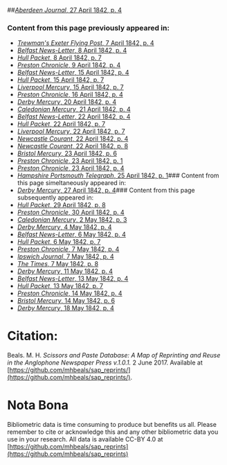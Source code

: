 ##[*Aberdeen Journal*, 27 April 1842, p. 4](https://mhbeals.github.io/sap_html/Aberdeen-Journal/Aberdeen-Journal-27-April-1842-p-4)

### Content from this page previously appeared in:
+ [*Trewman's Exeter Flying Post*, 7 April 1842, p. 4](https://mhbeals.github.io/sap_html/Trewman's-Exeter-Flying-Post/Trewman's-Exeter-Flying-Post-7-April-1842-p-4)
+ [*Belfast News-Letter*, 8 April 1842, p. 4](https://mhbeals.github.io/sap_html/Belfast-News-Letter/Belfast-News-Letter-8-April-1842-p-4)
+ [*Hull Packet*, 8 April 1842, p. 7](https://mhbeals.github.io/sap_html/Hull-Packet/Hull-Packet-8-April-1842-p-7)
+ [*Preston Chronicle*, 9 April 1842, p. 4](https://mhbeals.github.io/sap_html/Preston-Chronicle/Preston-Chronicle-9-April-1842-p-4)
+ [*Belfast News-Letter*, 15 April 1842, p. 4](https://mhbeals.github.io/sap_html/Belfast-News-Letter/Belfast-News-Letter-15-April-1842-p-4)
+ [*Hull Packet*, 15 April 1842, p. 7](https://mhbeals.github.io/sap_html/Hull-Packet/Hull-Packet-15-April-1842-p-7)
+ [*Liverpool Mercury*, 15 April 1842, p. 7](https://mhbeals.github.io/sap_html/Liverpool-Mercury/Liverpool-Mercury-15-April-1842-p-7)
+ [*Preston Chronicle*, 16 April 1842, p. 4](https://mhbeals.github.io/sap_html/Preston-Chronicle/Preston-Chronicle-16-April-1842-p-4)
+ [*Derby Mercury*, 20 April 1842, p. 4](https://mhbeals.github.io/sap_html/Derby-Mercury/Derby-Mercury-20-April-1842-p-4)
+ [*Caledonian Mercury*, 21 April 1842, p. 4](https://mhbeals.github.io/sap_html/Caledonian-Mercury/Caledonian-Mercury-21-April-1842-p-4)
+ [*Belfast News-Letter*, 22 April 1842, p. 4](https://mhbeals.github.io/sap_html/Belfast-News-Letter/Belfast-News-Letter-22-April-1842-p-4)
+ [*Hull Packet*, 22 April 1842, p. 7](https://mhbeals.github.io/sap_html/Hull-Packet/Hull-Packet-22-April-1842-p-7)
+ [*Liverpool Mercury*, 22 April 1842, p. 7](https://mhbeals.github.io/sap_html/Liverpool-Mercury/Liverpool-Mercury-22-April-1842-p-7)
+ [*Newcastle Courant*, 22 April 1842, p. 4](https://mhbeals.github.io/sap_html/Newcastle-Courant/Newcastle-Courant-22-April-1842-p-4)
+ [*Newcastle Courant*, 22 April 1842, p. 8](https://mhbeals.github.io/sap_html/Newcastle-Courant/Newcastle-Courant-22-April-1842-p-8)
+ [*Bristol Mercury*, 23 April 1842, p. 6](https://mhbeals.github.io/sap_html/Bristol-Mercury/Bristol-Mercury-23-April-1842-p-6)
+ [*Preston Chronicle*, 23 April 1842, p. 1](https://mhbeals.github.io/sap_html/Preston-Chronicle/Preston-Chronicle-23-April-1842-p-1)
+ [*Preston Chronicle*, 23 April 1842, p. 4](https://mhbeals.github.io/sap_html/Preston-Chronicle/Preston-Chronicle-23-April-1842-p-4)
+ [*Hampshire Portsmouth Telegraph*, 25 April 1842, p. 1](https://mhbeals.github.io/sap_html/Hampshire-Portsmouth-Telegraph/Hampshire-Portsmouth-Telegraph-25-April-1842-p-1)### Content from this page simeltaneously appeared in:
+ [*Derby Mercury*, 27 April 1842, p. 4](https://mhbeals.github.io/sap_html/Derby-Mercury/Derby-Mercury-27-April-1842-p-4)### Content from this page subsequently appeared in:
+ [*Hull Packet*, 29 April 1842, p. 8](https://mhbeals.github.io/sap_html/Hull-Packet/Hull-Packet-29-April-1842-p-8)
+ [*Preston Chronicle*, 30 April 1842, p. 4](https://mhbeals.github.io/sap_html/Preston-Chronicle/Preston-Chronicle-30-April-1842-p-4)
+ [*Caledonian Mercury*, 2 May 1842, p. 3](https://mhbeals.github.io/sap_html/Caledonian-Mercury/Caledonian-Mercury-2-May-1842-p-3)
+ [*Derby Mercury*, 4 May 1842, p. 4](https://mhbeals.github.io/sap_html/Derby-Mercury/Derby-Mercury-4-May-1842-p-4)
+ [*Belfast News-Letter*, 6 May 1842, p. 4](https://mhbeals.github.io/sap_html/Belfast-News-Letter/Belfast-News-Letter-6-May-1842-p-4)
+ [*Hull Packet*, 6 May 1842, p. 7](https://mhbeals.github.io/sap_html/Hull-Packet/Hull-Packet-6-May-1842-p-7)
+ [*Preston Chronicle*, 7 May 1842, p. 4](https://mhbeals.github.io/sap_html/Preston-Chronicle/Preston-Chronicle-7-May-1842-p-4)
+ [*Ipswich Journal*, 7 May 1842, p. 4](https://mhbeals.github.io/sap_html/Ipswich-Journal/Ipswich-Journal-7-May-1842-p-4)
+ [*The Times*, 7 May 1842, p. 8](https://mhbeals.github.io/sap_html/The-Times/The-Times-7-May-1842-p-8)
+ [*Derby Mercury*, 11 May 1842, p. 4](https://mhbeals.github.io/sap_html/Derby-Mercury/Derby-Mercury-11-May-1842-p-4)
+ [*Belfast News-Letter*, 13 May 1842, p. 4](https://mhbeals.github.io/sap_html/Belfast-News-Letter/Belfast-News-Letter-13-May-1842-p-4)
+ [*Hull Packet*, 13 May 1842, p. 7](https://mhbeals.github.io/sap_html/Hull-Packet/Hull-Packet-13-May-1842-p-7)
+ [*Preston Chronicle*, 14 May 1842, p. 4](https://mhbeals.github.io/sap_html/Preston-Chronicle/Preston-Chronicle-14-May-1842-p-4)
+ [*Bristol Mercury*, 14 May 1842, p. 6](https://mhbeals.github.io/sap_html/Bristol-Mercury/Bristol-Mercury-14-May-1842-p-6)
+ [*Derby Mercury*, 18 May 1842, p. 4](https://mhbeals.github.io/sap_html/Derby-Mercury/Derby-Mercury-18-May-1842-p-4)
                    
# Citation: 

Beals. M. H. *Scissors and Paste Database: A Map of Reprinting and Reuse in the Anglophone Newspaper Press v.1.0.1.* 2 June 2017. Available at [https://github.com/mhbeals/sap_reprints/](https://github.com/mhbeals/sap_reprints/). 
                    
# Nota Bona

Bibliometric data is time consuming to produce but benefits us all. Please remember to cite or acknowledge this and any other bibliometric data you use in your research. All data is available CC-BY 4.0 at [https://github.com/mhbeals/sap_reprints](https://github.com/mhbeals/sap_reprints)